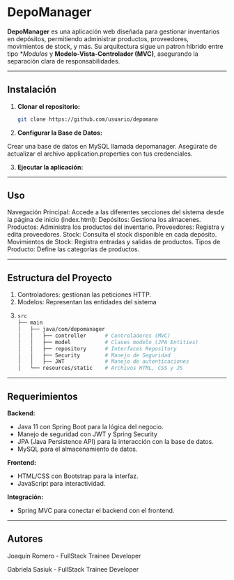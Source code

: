 # DepoManager

**DepoManager** es una aplicación web diseñada para gestionar inventarios en depósitos, permitiendo administrar productos, proveedores, movimientos de stock, y más. Su arquitectura sigue un patron hibrido entre tipo **Modulos* y **Modelo-Vista-Controlador (MVC)**, asegurando la separación clara de responsabilidades.

---

## **Instalación**

1. **Clonar el repositorio:**
   ```bash
   git clone https://github.com/usuario/depomana

2. **Configurar la Base de Datos:**

Crear una base de datos en MySQL llamada depomanager.
Asegúrate de actualizar el archivo application.properties con tus credenciales.

3. **Ejecutar la aplicación:**

---

## **Uso**

Navegación Principal:
   Accede a las diferentes secciones del sistema desde la página de inicio (index.html):
      Depósitos: Gestiona los almacenes.
      Productos: Administra los productos del inventario.
      Proveedores: Registra y edita proveedores.
      Stock: Consulta el stock disponible en cada depósito.
      Movimientos de Stock: Registra entradas y salidas de productos.
      Tipos de Producto: Define las categorías de productos.

---

## **Estructura del Proyecto**

1. Controladores: gestionan las peticiones HTTP.
2. Modelos: Representan las entidades del sistema
3. 
   ```bash
   src
   ├── main
   │   ├── java/com/depomanager
   │   │   ├── controller      # Controladores (MVC)
   │   │   ├── model           # Clases modelo (JPA Entities)
   │   │   ├── repository      # Interfaces Repository
   │   │   ├── Security        # Manejo de Seguridad
   │   │   ├── JWT             # Manejo de autenticaciones
   │   └── resources/static    # Archivos HTML, CSS y JS

---

## **Requerimientos**

**Backend:**

- Java 11 con Spring Boot para la lógica del negocio.
- Manejo de seguridad con JWT y Spring Security
- JPA (Java Persistence API) para la interacción con la base de datos.
- MySQL para el almacenamiento de datos.

**Frontend:**

- HTML/CSS con Bootstrap para la interfaz.
- JavaScript para interactividad.

**Integración:**

- Spring MVC para conectar el backend con el frontend.

---

## **Autores**

Joaquín Romero - FullStack Trainee Developer

Gabriela Sasiuk - FullStack Trainee Developer
